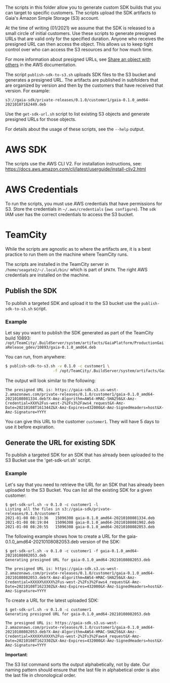 The scripts in this folder allow you to generate custom SDK builds that you can target to specific customers. The scripts upload the SDK artifacts to Gaia's Amazon Simple Storage (S3) account.

At the time of writing (01/2021) we assume that the SDK is released to a small circle of initial customers. Use these scripts to generate presigned URLs that are valid only for the specified duration. Anyone who receives the presigned URL can then access the object. This allows us to keep tight control over who can access the S3 resources and for how much time.

For more information about presigned URLs, see [Share an object with others](https://docs.aws.amazon.com/AmazonS3/latest/dev/ShareObjectPreSignedURL.html) in the AWS documentation.  

The script `publish-sdk-to-s3.sh` uploads SDK files to the S3 bucket and generates a presigned URL. The artifacts are published 
in subfolders that are organized by version and then by the customers that have received that version. For example:  

`s3://gaia-sdk/private-releases/0.1.0/customer1/gaia-0.1.0_amd64-20210107162449.deb`

Use the `get-sdk-url.sh` script to list existing S3 objects and generate presigned URLs for those objects.

For details about the usage of these scripts, see the `--help` output. 

# AWS SDK

The scripts use the AWS CLI V2. For installation instructions, see: 
https://docs.aws.amazon.com/cli/latest/userguide/install-cliv2.html

# AWS Credentials

To run the scripts, you must use AWS credentials that have permissions for S3. Store the credentials in `~/.aws/credentials` (`aws configure`). The `sdk` IAM user has the correct credentials to access the S3 bucket.

# TeamCity

While the scripts are agnostic as to where the artifacts are, it is a best practice to run them on the machine where TeamCity runs.

The scripts are installed in the TeamCity server in `/home/seagate2/~/.local/bin/` which is part of `$PATH`. The right
AWS credentials are installed on the machine.

## Publish the SDK

To publish a targeted SDK and upload it to the S3 bucket use the `publish-sdk-to-s3.sh` script.

### Example

Let say you want to publish the SDK generated as part of the TeamCity build 10893:
`/opt/TeamCity/.BuildServer/system/artifacts/GaiaPlatform/ProductionGaiaRelease_gdev/10893/gaia-0.1.0_amd64.deb`

You can run, from anywhere:
```bash
$ publish-sdk-to-s3.sh -v 0.1.0 -c customer1 \
                     -f /opt/TeamCity/.BuildServer/system/artifacts/GaiaPlatform/ProductionGaiaRelease_gdev/10893/gaia-0.1.0_amd64.deb
```

The output will look similar to the following:

`The presigned URL is: https://gaia-sdk.s3.us-west-2.amazonaws.com/private-releases/0.1.0/customer1/gaia-0.1.0_amd64-20210108081334.deb?X-Amz-Algorithm=AWS4-HMAC-SHA256&X-Amz-Credential=XXX%2Fus-west-2%2Fs3%2Faws4_request&X-Amz-Date=20210108T161344Z&X-Amz-Expires=432000&X-Amz-SignedHeaders=host&X-Amz-Signature=YYYY`

You can give this URL to the customer `customer1`. They will have 5 days to use it before expiration.

## Generate the URL for existing SDK

To publish a targeted SDK for an SDK that has already been uploaded to the S3 Bucket use the 'get-sdk-url.sh' script.

### Example
Let's say that you need to retrieve the URL for an SDK that has already been uploaded to the S3 Bucket. You can list all the existing SDK
for a given customer:

```
$ get-sdk-url.sh -v 0.1.0 -c customer1 -l
Listing all the files in s3://gaia-sdk/private-releases/0.1.0/customer1
2021-01-08 08:13:36   15096308 gaia-0.1.0_amd64-20210108081334.deb
2021-01-08 08:19:04   15096308 gaia-0.1.0_amd64-20210108081902.deb
2021-01-08 08:20:55   15096308 gaia-0.1.0_amd64-20210108082053.deb
```

The following example shows how to create a URL for the gaia-0.1.0_amd64-20210108082053.deb version of the SDK:

```
$ get-sdk-url.sh -v 0.1.0 -c customer1 -f gaia-0.1.0_amd64-20210108082053.deb
Generating presigned URL for gaia-0.1.0_amd64-20210108082053.deb

The presigned URL is: https://gaia-sdk.s3.us-west-2.amazonaws.com/private-releases/0.1.0/customer1/gaia-0.1.0_amd64-20210108082053.deb?X-Amz-Algorithm=AWS4-HMAC-SHA256&X-Amz-Credential=XXXXX%XXXX%2Fus-west-2%2Fs3%2Faws4_request&X-Amz-Date=20210108T162330Z&X-Amz-Expires=432000&X-Amz-SignedHeaders=host&X-Amz-Signature=YYYY
```

To create a URL for the latest uploaded SDK:

```
$ get-sdk-url.sh -v 0.1.0 -c customer1
Generating presigned URL for gaia-0.1.0_amd64-20210108082053.deb

The presigned URL is: https://gaia-sdk.s3.us-west-2.amazonaws.com/private-releases/0.1.0/customer1/gaia-0.1.0_amd64-20210108082053.deb?X-Amz-Algorithm=AWS4-HMAC-SHA256&X-Amz-Credential=XXXXX%XXXX%2Fus-west-2%2Fs3%2Faws4_request&X-Amz-Date=20210108T162330Z&X-Amz-Expires=432000&X-Amz-SignedHeaders=host&X-Amz-Signature=YYYY
```

**Important**:

The S3 list command sorts the output alphabetically, not by date. Our naming pattern should ensure that the last file in alphabetical order is also the last file in chronological order.

